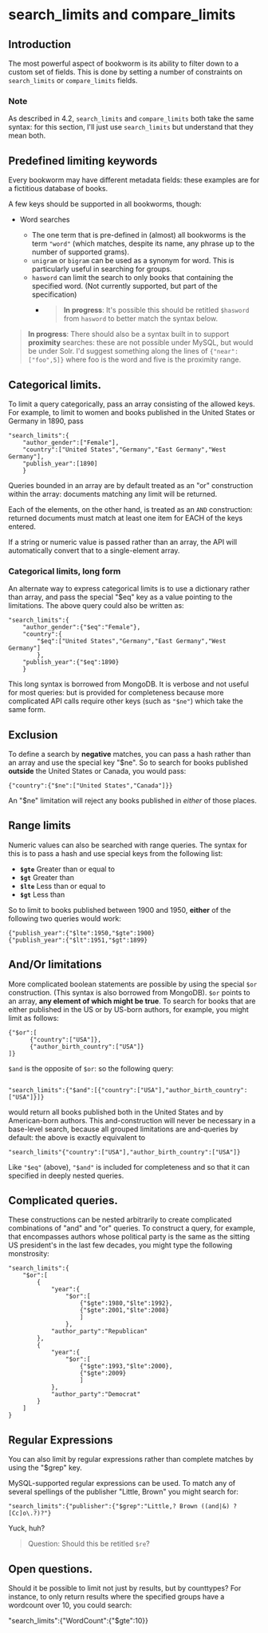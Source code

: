 # search_limits and compare_limits

## Introduction

The most powerful aspect of bookworm is its ability to filter down to a custom set of fields. This is done by setting a number of constraints on `search_limits` or `compare_limits` fields.


### Note

As described in 4.2, `search_limits` and `compare_limits` both take the same syntax: for this section, I'll just use `search_limits` but understand that they mean both.


## Predefined limiting keywords

Every bookworm may have different metadata fields: these examples are for a fictitious database of books.

A few keys should be supported in all bookworms, though:

* Word searches

    * The one term that is pre-defined in (almost) all bookworms is the term `"word"` (which matches, despite its name, any phrase up to the number of supported grams).
    * `unigram` or `bigram` can be used as a synonym for word. This is particularly useful in searching for groups.
    * `hasword` can limit the search to only books that containing the specified word. (Not currently supported, but part of the specification)
        * > **In progress**: It's possible this should be retitled `$hasword` from `hasword` to better match the syntax below.

> **In progress**: There should also be a syntax built in to support **proximity** searches: these are not possible under MySQL, but would be under Solr.
>  I'd suggest something along the lines of `{"near":["foo",5]}` where foo is the word and five is the proximity range.

## Categorical limits.

To limit a query categorically, pass an array consisting of the allowed keys. For example, to limit to women and books published in the United States or Germany in 1890, pass

```
"search_limits":{
    "author_gender":["Female"],
    "country":["United States","Germany","East Germany","West Germany"],
    "publish_year":[1890]
    }
```

Queries bounded in an array are by default treated as an "or" construction within the array: documents matching any limit will be returned.

Each of the elements, on the other hand, is treated as an `AND` construction: returned documents must match at least one item for EACH of the keys entered.

If a string or numeric value is passed rather than an array, the API will automatically convert that to a single-element array.

### Categorical limits, long form

An alternate way to express categorical limits is to use a dictionary rather than array, and pass the special "$eq" key as a value pointing to the limitations. The above query could also be written as:
```
"search_limits":{
    "author_gender":{"$eq":"Female"},
    "country":{
        "$eq":["United States","Germany","East Germany","West Germany"]
        },
    "publish_year":{"$eq":1890}
    }
```

This long syntax is borrowed from MongoDB. It is verbose and not useful for most queries: but is provided for completeness because more complicated API calls require other keys (such as `"$ne"`) which take the same form.

## Exclusion

To define a search by **negative** matches, you can pass a hash rather than an array and use the special key "$ne". So to search for books published **outside** the United States or Canada, you would pass:

```
{"country":{"$ne":["United States","Canada"]}}
```

An "$ne" limitation will reject any books published in *either* of those places.

## Range limits

Numeric values can also be searched with range queries. The syntax for this is to pass a hash and use special keys from the following list:

* **`$gte`** Greater than or equal to
* **`$gt`** Greater than
* **`$lte`** Less than or equal to
* **`$gt`** Less than

So to limit to books published between 1900 and 1950, **either** of the following two queries would work:

```
{"publish_year":{"$lte":1950,"$gte":1900}
{"publish_year":{"$lt":1951,"$gt":1899}
```

## And/Or limitations

More complicated boolean statements are possible by using the special `$or` construction. (This syntax is also borrowed from MongoDB). `$or` points to an array, **any element of which might be true**. To search for books that are either published in the US or by US-born authors, for example, you might limit as follows:

```
{"$or":[
      {"country":["USA"]},
	  {"author_birth_country":["USA"]}
]}
```

`$and` is the opposite of `$or`: so the following query:

```

"search_limits":{"$and":[{"country":["USA"],"author_birth_country":["USA"]}]}
```

would return all books published both in the United States and by American-born authors. This and-construction will never be necessary in a base-level search, because all grouped limitations are and-queries by default: the above is exactly equivalent to

```
"search_limits"{"country":["USA"],"author_birth_country":["USA"]}
```

Like `"$eq"` (above), `"$and"` is included for completeness and so that it can specified in deeply nested queries.

## Complicated queries.

These constructions can be nested arbitrarily to create complicated combinations of "and" and "or" queries. To construct a query, for example, that encompasses authors whose political party is the same as the sitting US president's in the last few decades, you might type the following monstrosity:

```
"search_limits":{
    "$or":[
        {
            "year":{
                "$or":[
                    {"$gte":1980,"$lte":1992},
                    {"$gte":2001,"$lte":2008}
                    ]
                },
            "author_party":"Republican"
        },
        {
            "year":{
                "$or":[
                    {"$gte":1993,"$lte":2000},
                    {"$gte":2009}
                    ]
            },
            "author_party":"Democrat"
        }
    ]
}

```


## Regular Expressions

You can also limit by regular expressions rather than complete matches by using the "$grep" key.

MySQL-supported regular expressions can be used. To match any of several spellings of the publisher "Little, Brown" you might search for:

```
"search_limits":{"publisher":{"$grep":"Little,? Brown ((and|&) ?[Cc]o\.?)?"}

```

Yuck, huh?

> Question: Should this be retitled `$re`?

## Open questions.

Should it be possible to limit not just by results, but by counttypes? For instance, to only return results where the specified groups have a wordcount over 10, you could search:

"search_limits":{"WordCount":{"$gte":10}}

